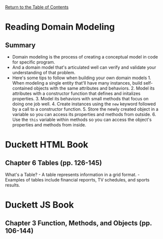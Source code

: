 [Return to the Table of Contents](README.md)

# Reading Domain Modeling
  ## Summary
   - Domain modeling is the process of creating a conceptual model in code for specific program.
   - And a domain model that's articulated well can verify and validate your understanding of that problem.
   - Here's some tips to follow when building your own domain models
    1. When modeling a single entity that'll have many instances, build self-contained objects with the same attributes and behaviors.
    2. Model its attributes with a constructor function that defines and initalizes properties.
    3. Model its behaviors with small methods that focus on doing one job well.
    4. Create instances using the `new` keyword followed by a call to a constructor function.
    5. Store the newly created object in a variable so you can access its properties and methods from outside.
    6. Use the `this` variable within methods so you can access the object's properties and methods from inside.


# Duckett HTML Book
  ## Chapter 6 Tables (pp. 126-145)
   What's a Table?
    - A table represents information in a grid format.
    - Examples of tables include financial reporrts, TV schedules, and sports results.

   

# Duckett JS Book
  ## Chapter 3 Function, Methods, and Objects (pp. 106-144)